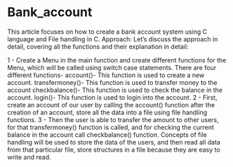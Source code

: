 # Bank_account
This article focuses on how to create a bank account system using C language and File handling in C.
Approach:
Let’s discuss the approach in detail, covering all the functions and their explanation in detail: 

1 - Create a Menu in the main function and create different functions for the Menu, which will be called using switch case statements. There are four different functions-
  account()- This function is used to create a new account.
  transfermoney()- This function is used to transfer money to the account
  checkbalance()- This function is used to check the balance in the account.
  login()- This function is used to login into the account.
2 - First, create an account of our user by calling the account() function after the creation of an account, store all the data into a file using file handling functions.
3 - Then the user is able to transfer the amount to other users, for that transfermoney() function is called, and for checking the current balance in the account call checkbalance() function.
Concepts of file handling will be used to store the data of the users, and then read all data from that particular file, store structures in a file because they are easy to write and read.
